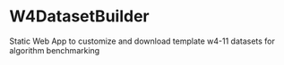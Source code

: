 # W4DatasetBuilder
Static Web App to customize and download template w4-11 datasets for algorithm benchmarking
